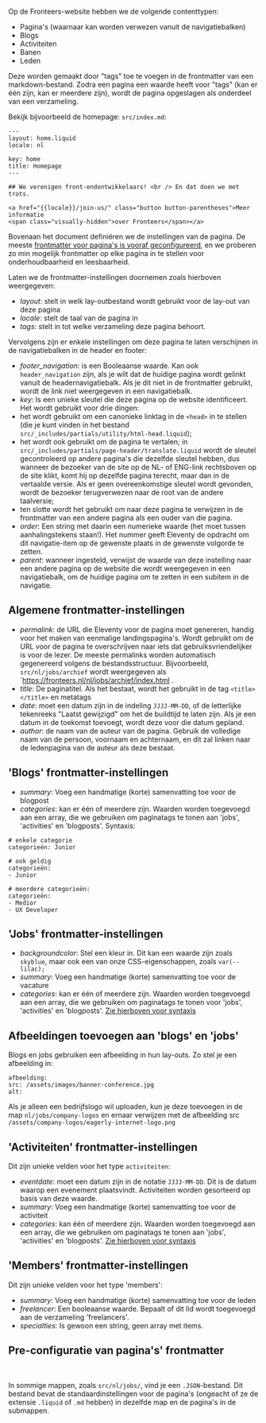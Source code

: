 Op de Fronteers-website hebben we de volgende contenttypen:

- Pagina's (waarnaar kan worden verwezen vanuit de navigatiebalken)
- Blogs
- Activiteiten
- Banen
- Leden

Deze worden gemaakt door "tags" toe te voegen in de frontmatter van een markdown-bestand. Zodra een pagina een waarde heeft voor "tags" (kan er één zijn, kan er meerdere zijn), wordt de pagina opgeslagen als onderdeel van een verzameling.

Bekijk bijvoorbeeld de homepage: `src/index.md`:

```
---
layout: home.liquid
locale: nl

key: home
title: Homepage
---

## We verenigen front-endontwikkelaars! <br /> En dat doen we met trots.

<a href="{{locale}}/join-us/" class="button button-parentheses">Meer informatie
<span class="visually-hidden">over Fronteers</span></a>
```

Bovenaan het document definiëren we de instellingen van de pagina. De meeste [frontmatter voor pagina's is vooraf geconfigureerd](#pre-configuration-of-pages), en we proberen zo min mogelijk frontmatter op elke pagina in te stellen voor onderhoudbaarheid en leesbaarheid.

Laten we de frontmatter-instellingen doornemen zoals hierboven weergegeven:

- _layout_: stelt in welk lay-outbestand wordt gebruikt voor de lay-out van deze pagina
- _locale_: stelt de taal van de pagina in
- _tags_: stelt in tot welke verzameling deze pagina behoort.

Vervolgens zijn er enkele instellingen om deze pagina te laten verschijnen in de navigatiebalken in de header en footer:

- _footer_navigation_: is een Booleaanse waarde. Kan ook `header_navigation` zijn, als je wilt dat de huidige pagina wordt gelinkt vanuit de headernavigatiebalk. Als je dit niet in de frontmatter gebruikt, wordt de link niet weergegeven in een navigatiebalk.
- _key_: Is een unieke sleutel die deze pagina op de website identificeert. Het wordt gebruikt voor drie dingen:
- het wordt gebruikt om een ​​canonieke linktag in de `<head>` in te stellen (die je kunt vinden in het bestand `src/_includes/partials/utility/html-head.liquid`);
- het wordt ook gebruikt om de pagina te vertalen; in `src/_includes/partials/page-header/translate.liquid` wordt de sleutel gecontroleerd op andere pagina's die dezelfde sleutel hebben, dus wanneer de bezoeker van de site op de NL- of ENG-link rechtsboven op de site klikt, komt hij op dezelfde pagina terecht, maar dan in de vertaalde versie. Als er geen overeenkomstige sleutel wordt gevonden, wordt de bezoeker terugverwezen naar de root van de andere taalversie;
- ten slotte wordt het gebruikt om naar deze pagina te verwijzen in de frontmatter van een andere pagina als een ouder van die pagina.
- _order_: Een string met daarin een numerieke waarde (het moet tussen aanhalingstekens staan!). Het nummer geeft Eleventy de opdracht om dit navigatie-item op de gewenste plaats in de gewenste volgorde te zetten.
- _parent_: wanneer ingesteld, verwijst de waarde van deze instelling naar een andere pagina op de website die wordt weergegeven in een navigatiebalk, om de huidige pagina om te zetten in een subitem in de navigatie.

## Algemene frontmatter-instellingen

- _permalink_: de URL die Eleventy voor de pagina moet genereren, handig voor het maken van eenmalige landingspagina's. Wordt gebruikt om de URL voor de pagina te overschrijven naar iets dat gebruiksvriendelijker is voor de lezer. De meeste permalinks worden automatisch gegenereerd volgens de bestandsstructuur. Bijvoorbeeld, `src/nl/jobs/archief` wordt weergegeven als `https://fronteers.nl/nl/jobs/archief/index.html .
- _title_: De paginatitel. Als het bestaat, wordt het gebruikt in de tag `<title></title>` en metatags
- _date_: moet een datum zijn in de indeling `JJJJ-MM-DD`, of de letterlijke tekenreeks "Laatst gewijzigd" om het de buildtijd te laten zijn. Als je een datum in de toekomst toevoegt, wordt deze voor die datum gepland.
- _author_: de naam van de auteur van de pagina. Gebruik de volledige naam van de persoon, voornaam en achternaam, en dit zal linken naar de ledenpagina van de auteur als deze bestaat.

## 'Blogs' frontmatter-instellingen

- _summary_: Voeg een handmatige (korte) samenvatting toe voor de blogpost
- _categories_: kan er één of meerdere zijn. Waarden worden toegevoegd aan een array, die we gebruiken om paginatags te tonen aan 'jobs', 'activities' en 'blogposts'. <span id="categories-syntax">Syntaxis:</span>

```
# enkele categorie
categorieën: Junior

# ook geldig
categorieën:
- Junior

# meerdere categorieën:
categorieën:
- Medior
- UX Developer
```

## 'Jobs' frontmatter-instellingen

- _backgroundcolor_: Stel een kleur in. Dit kan een waarde zijn zoals `skyblue`, maar ook een van onze CSS-eigenschappen, zoals `var(--lilac);`
- _summary_: Voeg een handmatige (korte) samenvatting toe voor de vacature
- _categories_: kan er één of meerdere zijn. Waarden worden toegevoegd aan een array, die we gebruiken om paginatags te tonen voor 'jobs', 'activities' en 'blogposts'. [Zie hierboven voor syntaxis](#categories-syntax)

## Afbeeldingen toevoegen aan 'blogs' en 'jobs'

Blogs en jobs gebruiken een afbeelding in hun lay-outs. Zo stel je een afbeelding in:

```
afbeelding:
src: /assets/images/banner-conference.jpg
alt:
```

Als je alleen een bedrijfslogo wil uploaden, kun je deze toevoegen in de map `nl/jobs/company-logos` en ernaar verwijzen met de afbeelding src `/assets/company-logos/eagerly-internet-logo.png`

## 'Activiteiten' frontmatter-instellingen

Dit zijn unieke velden voor het type `activiteiten`:

- _eventdate_: moet een datum zijn in de notatie `JJJJ-MM-DD`. Dit is de datum waarop een evenement plaatsvindt. Activiteiten worden gesorteerd op basis van deze waarde.
- _summary_: Voeg een handmatige (korte) samenvatting toe voor de activiteit
- _categories_: kan één of meerdere zijn. Waarden worden toegevoegd aan een array, die we gebruiken om paginatags te tonen aan 'jobs', 'activities' en 'blogposts'. [Zie hierboven voor syntaxis](#categories-syntax)

## 'Members' frontmatter-instellingen

Dit zijn unieke velden voor het type 'members':

- _summary_: Voeg een handmatige (korte) samenvatting toe voor de leden
- _freelancer_: Een booleaanse waarde. Bepaalt of dit lid wordt toegevoegd aan de verzameling 'freelancers'.
- _specialties_: Is gewoon een string, geen array met items.

## Pre-configuratie van pagina's' frontmatter

<span id="pre-configuration-of-pages">&nbsp;</span>

In sommige mappen, zoals `src/nl/jobs/`, vind je een `.JSON`-bestand. Dit bestand bevat de standaardinstellingen voor de pagina's (ongeacht of ze de extensie `.liquid` of `.md` hebben) in dezelfde map en de pagina's in de submappen.
